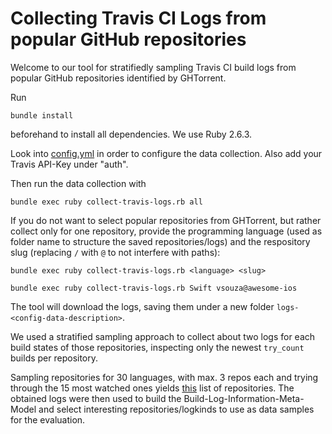 # Collecting Travis CI Logs from popular GitHub repositories

Welcome to our tool for stratifiedly sampling Travis CI build logs from popular GitHub repositories identified by GHTorrent.

Run

``` console
bundle install
```

beforehand to install all dependencies. We use Ruby 2.6.3.

Look into [config.yml](config.yml) in order to configure the data collection. Also add your Travis API-Key under "auth".

Then run the data collection with

``` console
bundle exec ruby collect-travis-logs.rb all
```

If you do not want to select popular repositories from GHTorrent, but rather collect only for one repository, provide the programming language (used as folder name to structure the saved repositories/logs) and the respository slug (replacing `/` with `@` to not interfere with paths):

``` console
bundle exec ruby collect-travis-logs.rb <language> <slug>
```

``` console
bundle exec ruby collect-travis-logs.rb Swift vsouza@awesome-ios
```

The tool will download the logs, saving them under a new folder `logs-<config-data-description>`.

We used a stratified sampling approach to collect about two logs for each build states of those repositories, inspecting only the newest `try_count` builds per repository.

Sampling repositories for 30 languages, with max. 3 repos each and trying through the 15 most watched ones yields [this](repos-to-analyze-120619.txt) list of repositories. The obtained logs were then used to build the Build-Log-Information-Meta-Model and select interesting repositories/logkinds to use as data samples for the evaluation.
